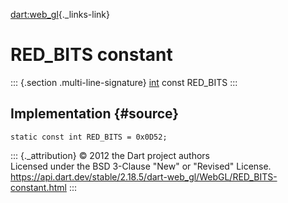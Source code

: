 [dart:web\_gl](../../dart-web_gl/dart-web_gl-library){._links-link}

RED\_BITS constant
==================

::: {.section .multi-line-signature}
[int](../../dart-core/int-class) const RED\_BITS
:::

Implementation {#source}
--------------

``` {.language-dart data-language="dart"}
static const int RED_BITS = 0x0D52;
```

::: {._attribution}
© 2012 the Dart project authors\
Licensed under the BSD 3-Clause \"New\" or \"Revised\" License.\
<https://api.dart.dev/stable/2.18.5/dart-web_gl/WebGL/RED_BITS-constant.html>
:::
